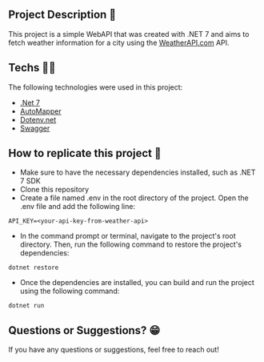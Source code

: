 ## Project Description :ledger:
This project is a simple WebAPI that was created with .NET 7 and aims to fetch weather information for a city using the [WeatherAPI.com](www.weatherapi.com/) API.

## Techs :man_technologist:

The following technologies were used in this project:

- [.Net 7](https://dotnet.microsoft.com/pt-br/download/dotnet/7.0)
- [AutoMapper](https://automapper.org/)
- [Dotenv.net](https://github.com/bolorundurowb/dotenv.net)
- [Swagger](https://swagger.io/)

## How to replicate this project :dvd:
- Make sure to have the necessary dependencies installed, such as .NET 7 SDK
- Clone this repository
- Create a file named .env in the root directory of the project. Open the .env file and add the following line:
```
API_KEY=<your-api-key-from-weather-api>
```
- In the command prompt or terminal, navigate to the project's root directory. Then, run the following command to restore the project's dependencies:
```
dotnet restore
```
- Once the dependencies are installed, you can build and run the project using the following command:
```
dotnet run
```

## Questions or Suggestions? :grin:
If you have any questions or suggestions, feel free to reach out!